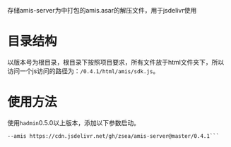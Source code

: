 存储amis-server为中打包的amis.asar的解压文件，用于jsdelivr使用

# 目录结构

以版本号为根目录，根目录下按照项目要求，所有文件放于html文件夹下，所以访问一个js访问的路径为：```/0.4.1/html/amis/sdk.js```。

# 使用方法

使用```hadmin```0.5.0以上版本，添加以下参数启动。

```
--amis https://cdn.jsdelivr.net/gh/zsea/amis-server@master/0.4.1```
```
